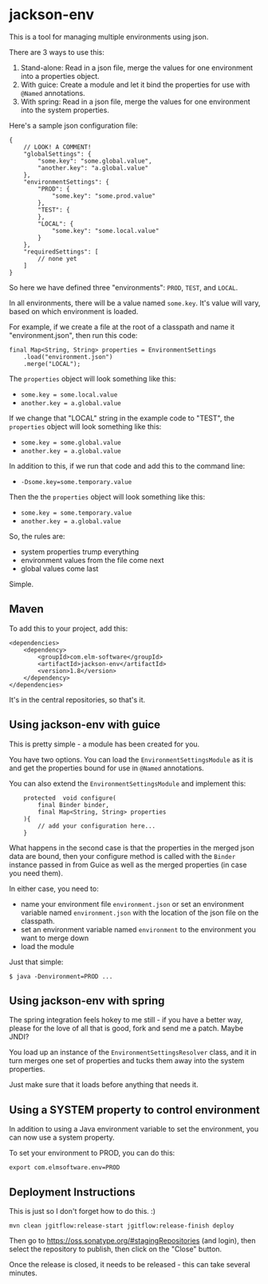 jackson-env
===

This is a tool for managing multiple environments using json.

There are 3 ways to use this:

1. Stand-alone: Read in a json file, merge the values for one environment into a properties object.
2. With guice: Create a module and let it bind the properties for use with `@Named` annotations.
3. With spring: Read in a json file, merge the values for one environment into the system properties.

Here's a sample json configuration file:

	{
		// LOOK! A COMMENT!
		"globalSettings": {
			"some.key": "some.global.value",
			"another.key": "a.global.value"
		},
		"environmentSettings": {
			"PROD": {
				"some.key": "some.prod.value"
			},
			"TEST": {
			},
			"LOCAL": {
				"some.key": "some.local.value"
			}
		},
		"requiredSettings": [
			// none yet
		]
	}

So here we have defined three "environments": `PROD`, `TEST`, and `LOCAL`.

In all environments, there will be a value named `some.key`. It's value will vary, based on which environment is loaded.

For example, if we create a file at the root of a classpath and name it "environment.json", then run this code:

	final Map<String, String> properties = EnvironmentSettings
		.load("environment.json")
		.merge("LOCAL");

The `properties` object will look something like this:

- `some.key = some.local.value`
- `another.key = a.global.value`

If we change that "LOCAL" string in the example code to "TEST", the `properties` object will look something like this:

- `some.key = some.global.value`
- `another.key = a.global.value`

In addition to this, if we run that code and add this to the command line:

- `-Dsome.key=some.temporary.value`

Then the the `properties` object will look something like this:

- `some.key = some.temporary.value`
- `another.key = a.global.value`

So, the rules are:

- system properties trump everything
- environment values from the file come next
- global values come last

Simple.

Maven
---

To add this to your project, add this:

	<dependencies>
		<dependency>
			<groupId>com.elm-software</groupId>
			<artifactId>jackson-env</artifactId>
			<version>1.8</version>
		</dependency>
	</dependencies>

It's in the central repositories, so that's it.

Using jackson-env with guice
---

This is pretty simple - a module has been created for you. 

You have two options. You can load the `EnvironmentSettingsModule` as it is and get the properties bound for use in `@Named` annotations.

You can also extend the `EnvironmentSettingsModule` and implement this:

		protected  void configure(
			final Binder binder, 
			final Map<String, String> properties
		){
			// add your configuration here...
		}

What happens in the second case is that the properties in the merged json data are bound, then your configure method is called with the `Binder` instance passed in from Guice as well as the merged properties (in case you need them). 

In either case, you need to:

- name your environment file `environment.json` or set an environment variable named `environment.json` with the location of the json file on the classpath.
- set an environment variable named `environment` to the environment you want to merge down
- load the module

Just that simple:

	$ java -Denvironment=PROD ...

Using jackson-env with spring
---

The spring integration feels hokey to me still - if you have a better way, please for the love of all that is good, fork and send me a patch. Maybe JNDI?

You load up an instance of the `EnvironmentSettingsResolver` class, and it in turn merges one set of properties and tucks them away into the system properties.

Just make sure that it loads before anything that needs it.

Using a SYSTEM property to control environment
---

In addition to using a Java environment variable to set the environment, you can now use a system property.

To set your environment to PROD, you can do this:

	export com.elmsoftware.env=PROD

Deployment Instructions
---

This is just so I don't forget how to do this. :)

	mvn clean jgitflow:release-start jgitflow:release-finish deploy

Then go to <https://oss.sonatype.org/#stagingRepositories> (and login), then select the repository to publish, 
then click on the "Close" button.

Once the release is closed, it needs to be released - this can take several minutes.
